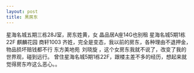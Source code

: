 ```yaml
---
layout: post
title: 黑房东
---
```


星海名城五期三栋28J室，房东姓黄，女
晶品居A座14G也别租
星海名城5期1栋22F
麒麟花园 商轩1003 齐姓，完全是变态，我以前的房东，各种理由不退押金，物品损坏赔钱都不行
东方美地苑  刘晓旋 ，这个女房东我就不说了，改变了我的世界观，碰到远行。
曾住星海名城5期1栋22F，跟楼主差不多的经历，想起来就觉得房东咋这么恶心。。



